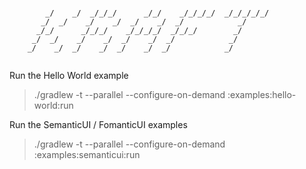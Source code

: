 ```ascii-art
                                                             
        _/    _/  _/_/_/      _/_/    _/_/_/_/  _/_/_/_/_/   
       _/  _/    _/    _/  _/    _/  _/            _/        
      _/_/      _/_/_/    _/_/_/_/  _/_/_/        _/         
     _/  _/    _/    _/  _/    _/  _/            _/          
    _/    _/  _/    _/  _/    _/  _/            _/           
                                                             
```

Run the Hello World example

> ./gradlew -t --parallel --configure-on-demand :examples:hello-world:run

Run the SemanticUI / FomanticUI examples

> ./gradlew -t --parallel --configure-on-demand :examples:semanticui:run
